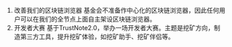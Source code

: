 1. 改善我们的区块链浏览器
基金会不准备作中心化的区块链浏览器，因此任何用户可以在我们的全节点上面自主架设区块链浏览器。
2. 开发者大赛
基于TrustNote2.0，举办一场开发者大赛。主题是挖矿方向，制造第三方工具，提升挖矿体验，如挖矿助手、挖矿伴侣等。
